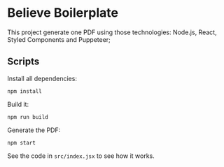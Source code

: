 # Believe Boilerplate

This project generate one PDF using those technologies: Node.js, React, Styled Components and Puppeteer; 

## Scripts

Install all dependencies:

```
npm install
```

Build it:

```
npm run build
```

Generate the PDF:

```
npm start
```

See the code in `src/index.jsx` to see how it works.